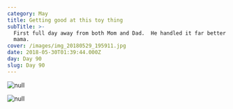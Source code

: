 ```yaml
---
category: May
title: Getting good at this toy thing
subTitle: >-
  First full day away from both Mom and Dad.  He handled it far better than his
  mama.  
cover: /images/img_20180529_195911.jpg
date: 2018-05-30T01:39:44.000Z
day: Day 90
slug: Day 90
---
```

![null](/images/img_20180529_195911.jpg)

![null](/images/549301349_01.jpg)
